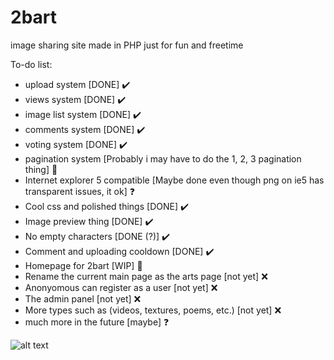 # 2bart
image sharing site made in PHP just for fun and freetime

To-do list:
- upload system [DONE] ✔️
- views system [DONE] ✔️
- image list system [DONE] ✔️
- comments system [DONE] ✔️
- voting system [DONE] ✔️ 
- pagination system [Probably i may have to do the 1, 2, 3 pagination thing] 🚧
- Internet explorer 5 compatible [Maybe done even though png on ie5 has transparent issues, it ok] ❓
- Cool css and polished things [DONE] ✔️
- Image preview thing [DONE] ✔️
- No empty characters [DONE (?)] ✔️
- Comment and uploading cooldown [DONE] ✔️
- Homepage for 2bart [WIP] 🚧
- Rename the current main page as the arts page [not yet] ❌
- Anonyomous can register as a user [not yet] ❌
- The admin panel [not yet] ❌
- More types such as (videos, textures, poems, etc.) [not yet] ❌
- much more in the future [maybe] ❓

![alt text](https://cdn.discordapp.com/attachments/862154953295396884/897383852190892032/wtf.png)
